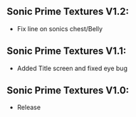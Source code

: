 ## Sonic Prime Textures V1.2:
- Fix line on sonics chest/Belly

## Sonic Prime Textures V1.1:
- Added Title screen and fixed eye bug

## Sonic Prime Textures V1.0:
- Release
